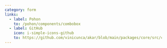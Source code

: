 ```yaml
---
category: form
links:
  - label: Pohon
    to: /pohon/components/combobox
  - label: GitHub
    icon: i-simple-icons-github
    to: https://github.com/vinicunca/akar/blob/main/packages/core/src/combobox/index.ts
---
```

